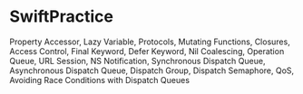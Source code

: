 # SwiftPractice

Property Accessor,
Lazy Variable,
Protocols,
Mutating Functions,
Closures,
Access Control,
Final Keyword,
Defer Keyword,
Nil Coalescing,
Operation Queue,
URL Session,
NS Notification,
Synchronous Dispatch Queue,
Asynchronous Dispatch Queue,
Dispatch Group,
Dispatch Semaphore,
QoS,
Avoiding Race Conditions with Dispatch Queues
